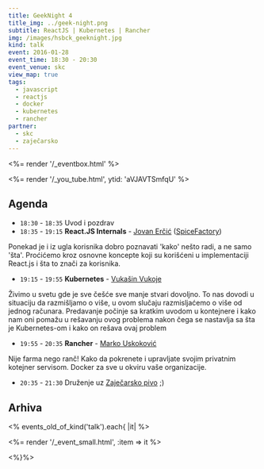 ```yaml
---
title: GeekNight 4
title_img: ../geek-night.png
subtitle: ReactJS | Kubernetes | Rancher
img: /images/hsbck_geeknight.jpg
kind: talk
event: 2016-01-28
event_time: 18:30 - 20:30
event_venue: skc
view_map: true
tags:
  - javascript
  - reactjs
  - docker
  - kubernetes
  - rancher
partner:
  - skc
  - zaječarsko
---
```


<%= render '/_eventbox.html' %>

<%= render '/_you_tube.html', ytid: 'aVJAVTSmfqU' %>

## Agenda

+ `18:30` - `18:35` Uvod i pozdrav
+ `18:35` - `19:15` **React.JS Internals** - [Jovan Erčić](https://www.linkedin.com/in/jokka) ([SpiceFactory](http://spicefactory.co/))

Ponekad je i iz ugla korisnika dobro poznavati 'kako' nešto radi, a ne samo
'šta'. Proćićemo kroz osnovne koncepte koji su korišćeni u implementaciji
React.js i šta to znači za korisnika.

+ `19:15` - `19:55` **Kubernetes** - [Vukašin Vukoje](https://twitter.com/wukoje)

Živimo u svetu gde je sve češće sve manje stvari dovoljno. To nas dovodi u situaciju da razmišljamo o više, u ovom slučaju razmisljaćemo o više od jednog računara.
Predavanje počinje sa kratkim uvodom u kontejnere i kako nam oni pomažu u rešavanju ovog problema nakon čega se nastavlja sa šta je Kubernetes-om i kako on rešava ovaj problem

+ `19:55` - `20:35` **Rancher** - [Marko Uskoković](https://www.linkedin.com/in/uskokovicmarko)

Nije farma nego ranč! Kako da pokrenete i upravljate svojim privatnim kotejner servisom. Docker za sve u okviru vaše organizacije.

+ `20:35` - `21:30` Druženje uz [Zaječarsko pivo](http://zajecarskopivo.com/) ;)


## Arhiva

<% events_old_of_kind('talk').each{ |it| %>

<%= render '/_event_small.html', :item => it %>

<%}%>
